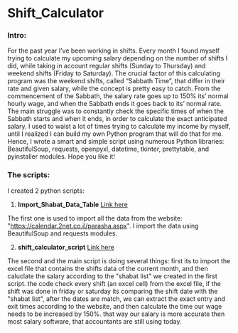 # Shift_Calculator

### Intro:
For the past year I’ve been working in shifts. Every month I found myself trying to calculate my upcoming salary depending on the number of shifts I did, while taking in account regular shifts (Sunday to Thursday) and weekend shifts (Friday to Saturday).
The crucial factor of this calculating program was the weekend shifts, called “Sabbath Time”, that differ in their rate and given salary, while the concept is pretty easy to catch. From the commencement of the Sabbath, the salary rate goes up to 150% its’ normal hourly wage, and when the Sabbath ends it goes back to its’ normal rate. 
The main struggle was to constantly check the specific times of when the Sabbath starts and when it ends, in order to calculate the exact anticipated salary.
I used to waist a lot of times trying to calculate my income by myself, until I realized I can build my own Python program that will do that for me.
Hence, I wrote a smart and simple script using numerous Python libraries:  BeautifulSoup, requests, openpyxl, datetime, tkinter, prettytable, and pyinstaller modules. Hope you like it!

### The scripts:
I created 2 python scripts:
1) **Import_Shabat_Data_Table** [Link here](https://github.com/Danielevko/Shift_Calculator/blob/master/Import_Shabat_Data_Table.ipynb)

The first one is used to import all the data from the website: "https://calendar.2net.co.il/parasha.aspx".
I import the data using BeautifulSoup and requests modules.

2) **shift_calculator_script** [Link here](https://github.com/Danielevko/Shift_Calculator/blob/master/shift_calculator_script.ipynb)

The second and the main script is doing several things:
first its to import the excel file that contains the shifts data of the current month, 
and then caluclate the salary according to the "shabat list" we created in the first script.
the code check every shift (an excel cell) from the excel file, if the shift was done in friday or saturday its comparing the shift date with the "shabat list", 
after the dates are match, we can extract the exact entry and exit times according to the website, 
and then calculate the time our wage needs to be increased by 150%.
that way our salary is more accurate then most salary software, that accountants are still using today.

